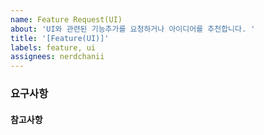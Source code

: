 ```yaml
---
name: Feature Request(UI)
about: 'UI와 관련된 기능추가를 요청하거나 아이디어를 추천합니다. '
title: '[Feature(UI)]'
labels: feature, ui
assignees: nerdchanii
---
```


### 요구사항

#### 참고사항
